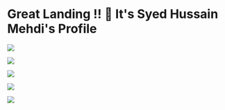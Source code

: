 # Great Landing !! 👋 It's Syed Hussain Mehdi's Profile

![](https://komarev.com/ghpvc/?username=shmehdi01&color=blue&style=flat-square&label=Syed's+Profile+View)

<img src="https://img.shields.io/badge/Android-3DDC84?style=for-the-badge&logo=android&logoColor=white"/> 

![](https://img.shields.io/badge/SYED_HUSSAIN_MEHDI-000000?style=for-the-badge&logo=SYED&logoColor=white)

![](https://github-readme-streak-stats.herokuapp.com/?user=shmehdi01)

<img src="https://github-readme-stats.vercel.app/api?username=shmehdi01"/>

<!--
**shmehdi01/shmehdi01** is a ✨ _special_ ✨ repository because its `README.md` (this file) appears on your GitHub profile.

![](https://github-readme-stats.vercel.app/api/top-langs/?username=shmehdi01)

Here are some ideas to get you started:

- 🔭 I’m currently working on ...
- 🌱 I’m currently learning ...
- 👯 I’m looking to collaborate on ...
- 🤔 I’m looking for help with ...
- 💬 Ask me about ...
- 📫 How to reach me: ...
- 😄 Pronouns: ...
- ⚡ Fun fact: ...
-->
